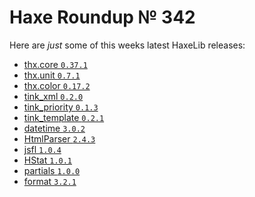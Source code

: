 [_template]: ../templates/roundup.html
[date]: / "2015-10-25 09:41:00"
[modified]: / "2015-10-25 09:41:00"
[published]: / "2015-10-25 09:41:00"
[social]: /img/342/mug.png ""
[“”]: a ""
# Haxe Roundup № 342

Here are _just_ some of this weeks latest HaxeLib releases:
	
- [thx.core `0.37.1`][l1]
- [thx.unit `0.7.1`][l2]
- [thx.color `0.17.2`][l3]
- [tink_xml `0.2.0`][l4]
- [tink_priority `0.1.3`][l5]
- [tink_template `0.2.1`][l6]
- [datetime `3.0.2`][l7]
- [HtmlParser `2.4.3`][l8]
- [jsfl `1.0.4`][l9]
- [HStat `1.0.1`][l10]
- [partials `1.0.0`][l11]
- [format `3.2.1`][l12]

[l12]: http://lib.haxe.org/p/format "format on HaxeLib"
[l11]: http://lib.haxe.org/p/partials "partials on HaxeLib"
[l10]: http://lib.haxe.org/p/HStat "HStat on HaxeLib"
[l9]: http://lib.haxe.org/p/jsfl "jsfl on HaxeLib"
[l8]: http://lib.haxe.org/p/HtmlParser "HtmlParser on HaxeLib"
[l7]: http://lib.haxe.org/p/datetime "datetime on HaxeLib"
[l6]: http://lib.haxe.org/p/tink_template "tink_template on HaxeLib"
[l5]: http://lib.haxe.org/p/tink_priority "tink_priority on HaxeLib"
[l4]: http://lib.haxe.org/p/tink_xml "tink_xml on HaxeLib"
[l3]: http://lib.haxe.org/p/thx.color "thx.color on HaxeLib"
[l2]: http://lib.haxe.org/p/thx.unit "thx.unit on HaxeLib"
[l1]: http://lib.haxe.org/p/thx.core "thx.core on HaxeLib"